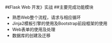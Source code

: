 #《Flask Web 开发》实战
##主要完成功能模块
* 熟悉Web整个流程，请求与相应循环
* Jinja2模板引擎的使用及Bootstrap前段框架的使用
* Web表单的使用及处理
* 数据库的创建及迁移